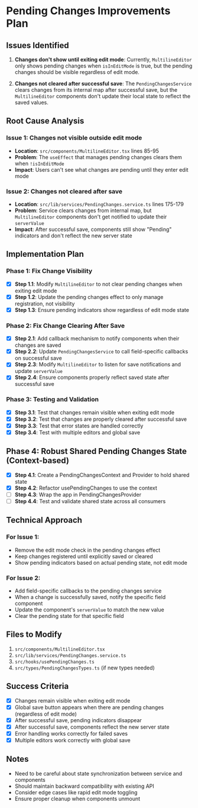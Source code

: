 # Pending Changes Improvements Plan

## Issues Identified

1. **Changes don't show until exiting edit mode**: Currently, `MultilineEditor` only shows pending changes when `isInEditMode` is true, but the pending changes should be visible regardless of edit mode.

2. **Changes not cleared after successful save**: The `PendingChangesService` clears changes from its internal map after successful save, but the `MultilineEditor` components don't update their local state to reflect the saved values.

## Root Cause Analysis

### Issue 1: Changes not visible outside edit mode

- **Location**: `src/components/MultilineEditor.tsx` lines 85-95
- **Problem**: The `useEffect` that manages pending changes clears them when `!isInEditMode`
- **Impact**: Users can't see what changes are pending until they enter edit mode

### Issue 2: Changes not cleared after save

- **Location**: `src/lib/services/PendingChanges.service.ts` lines 175-179
- **Problem**: Service clears changes from internal map, but `MultilineEditor` components don't get notified to update their `serverValue`
- **Impact**: After successful save, components still show "Pending" indicators and don't reflect the new server state

## Implementation Plan

### Phase 1: Fix Change Visibility

- [x] **Step 1.1**: Modify `MultilineEditor` to not clear pending changes when exiting edit mode
- [x] **Step 1.2**: Update the pending changes effect to only manage registration, not visibility
- [x] **Step 1.3**: Ensure pending indicators show regardless of edit mode state

### Phase 2: Fix Change Clearing After Save

- [x] **Step 2.1**: Add callback mechanism to notify components when their changes are saved
- [x] **Step 2.2**: Update `PendingChangesService` to call field-specific callbacks on successful save
- [x] **Step 2.3**: Modify `MultilineEditor` to listen for save notifications and update `serverValue`
- [x] **Step 2.4**: Ensure components properly reflect saved state after successful save

### Phase 3: Testing and Validation

- [x] **Step 3.1**: Test that changes remain visible when exiting edit mode
- [x] **Step 3.2**: Test that changes are properly cleared after successful save
- [x] **Step 3.3**: Test that error states are handled correctly
- [x] **Step 3.4**: Test with multiple editors and global save

## Phase 4: Robust Shared Pending Changes State (Context-based)

- [x] **Step 4.1**: Create a PendingChangesContext and Provider to hold shared state
- [x] **Step 4.2**: Refactor usePendingChanges to use the context
- [ ] **Step 4.3**: Wrap the app in PendingChangesProvider
- [ ] **Step 4.4**: Test and validate shared state across all consumers

## Technical Approach

### For Issue 1:

- Remove the edit mode check in the pending changes effect
- Keep changes registered until explicitly saved or cleared
- Show pending indicators based on actual pending state, not edit mode

### For Issue 2:

- Add field-specific callbacks to the pending changes service
- When a change is successfully saved, notify the specific field component
- Update the component's `serverValue` to match the new value
- Clear the pending state for that specific field

## Files to Modify

1. `src/components/MultilineEditor.tsx`
2. `src/lib/services/PendingChanges.service.ts`
3. `src/hooks/usePendingChanges.ts`
4. `src/types/PendingChangesTypes.ts` (if new types needed)

## Success Criteria

- [x] Changes remain visible when exiting edit mode
- [x] Global save button appears when there are pending changes (regardless of edit mode)
- [x] After successful save, pending indicators disappear
- [x] After successful save, components reflect the new server state
- [x] Error handling works correctly for failed saves
- [x] Multiple editors work correctly with global save

## Notes

- Need to be careful about state synchronization between service and components
- Should maintain backward compatibility with existing API
- Consider edge cases like rapid edit mode toggling
- Ensure proper cleanup when components unmount
